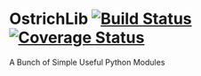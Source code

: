 # OstrichLib [![Build Status](https://travis-ci.org/TheOstrichIO/ostrichlib.svg?branch=master)](https://travis-ci.org/TheOstrichIO/ostrichlib) [![Coverage Status](https://coveralls.io/repos/github/TheOstrichIO/ostrichlib/badge.svg?branch=coveralls-travis)](https://coveralls.io/github/TheOstrichIO/ostrichlib?branch=master)

A Bunch of Simple Useful Python Modules
